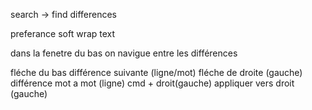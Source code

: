 search -> find differences

preferance soft wrap text

dans la fenetre du bas on navigue entre les différences

fléche du bas                       différence suivante (ligne/mot)
fléche de droite (gauche)           différence mot a mot (ligne)
cmd + droit(gauche)                 appliquer vers droit (gauche)